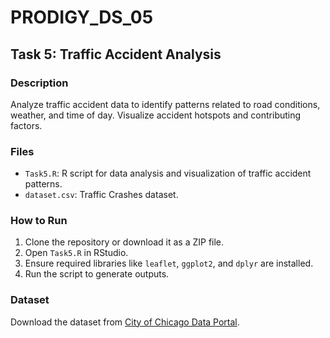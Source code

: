 # PRODIGY_DS_05
## Task 5: Traffic Accident Analysis

### Description
Analyze traffic accident data to identify patterns related to road conditions, weather, and time of day. Visualize accident hotspots and contributing factors.

### Files
- `Task5.R`: R script for data analysis and visualization of traffic accident patterns.
- `dataset.csv`: Traffic Crashes dataset.

### How to Run
1. Clone the repository or download it as a ZIP file.
2. Open `Task5.R` in RStudio.
3. Ensure required libraries like `leaflet`, `ggplot2`, and `dplyr` are installed.
4. Run the script to generate outputs.

### Dataset
Download the dataset from [City of Chicago Data Portal](https://data.cityofchicago.org/Public-Safety/Traffic-Crashes-2018-to-Present).
